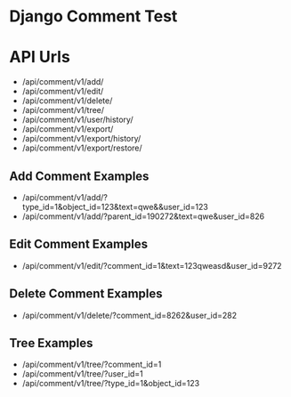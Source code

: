 # Django Comment Test

API Urls
=============
* /api/comment/v1/add/
* /api/comment/v1/edit/
* /api/comment/v1/delete/
* /api/comment/v1/tree/
* /api/comment/v1/user/history/
* /api/comment/v1/export/
* /api/comment/v1/export/history/
* /api/comment/v1/export/restore/



Add Comment Examples
---------------------
* /api/comment/v1/add/?type_id=1&object_id=123&text=qwe&&user_id=123
* /api/comment/v1/add/?parent_id=190272&text=qwe&user_id=826

Edit Comment Examples
---------------------
* /api/comment/v1/edit/?comment_id=1&text=123qweasd&user_id=9272

Delete Comment Examples
---------------------
* /api/comment/v1/delete/?comment_id=8262&user_id=282

Tree Examples
---------------------
* /api/comment/v1/tree/?comment_id=1
* /api/comment/v1/tree/?user_id=1
* /api/comment/v1/tree/?type_id=1&object_id=123
